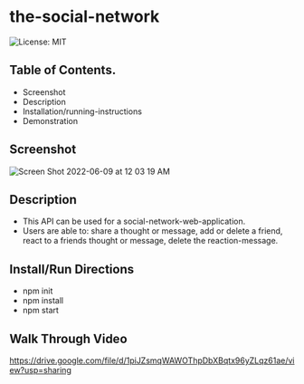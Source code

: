# the-social-network

![License: MIT](https://img.shields.io/badge/License-MIT-yellow.svg)


## Table of Contents.
* Screenshot
* Description
* Installation/running-instructions
* Demonstration

## Screenshot
![Screen Shot 2022-06-09 at 12 03 19 AM](https://user-images.githubusercontent.com/93743349/172761697-ae1e1579-1993-4e94-843c-a060bc7303df.png)


## Description
* This API can be used for a social-network-web-application.
* Users are able to: share a thought or message, add or delete a friend, react to a friends thought or message, delete the reaction-message.

## Install/Run Directions
* npm init
* npm install
* npm start

## Walk Through Video

https://drive.google.com/file/d/1piJZsmqWAWOThpDbXBqtx96yZLqz61ae/view?usp=sharing

